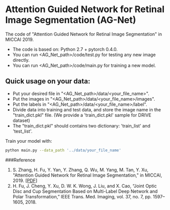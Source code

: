 # Attention Guided Network for Retinal Image Segmentation (AG-Net)
The code of "Attention Guided Network for Retinal Image Segmentation" in MICCAI 2019.


  - The code is based on: Python 2.7 + pytorch 0.4.0.
  - You can run <AG_Net\_path>/code/test.py for testing any new image directly.
  - You can run <AG_Net\_path>/code/main.py for training a new model.

## Quick usage on your data:
  - Put your desired file in "\<AG\_Net\_path\>/data/\<your\_file\_name\>".
  - Put the images in "\<AG\_Net\_path\>/data/\<your\_file\_name\>/images".
  - Put the labels in "\<AG\_Net\_path\>/data/\<your\_file\_name\>/label". 
  - Divide data into training and test data, and store the image name in the "train\_dict.pkl" file. (We provide a 'train\_dict.pkl' sample for DRIVE dataset)
  - The "train\_dict.pkl" should contains two dictionary: 'train\_list' and 'test\_list'.

Train your model with:
```sh
python main.py --data_path '../data/your_file_name'
```

###Reference


1. S. Zhang, H. Fu, Y. Yan, Y. Zhang, Q. Wu, M. Yang, M. Tan, Y. Xu, "Attention Guided Network for Retinal Image Segmentation," in MICCAI, 2019. [[PDF]](http://arxiv.org/abs/1907.12930)
2. H. Fu, J. Cheng, Y. Xu, D. W. K. Wong, J. Liu, and X. Cao, “Joint Optic Disc and Cup Segmentation Based on Multi-Label Deep Network and Polar Transformation,” IEEE Trans. Med. Imaging, vol. 37, no. 7, pp. 1597–1605, 2018.
